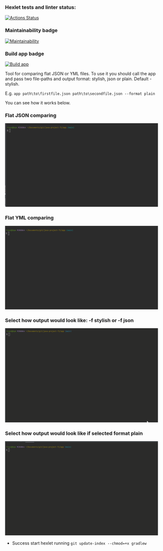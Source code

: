### Hexlet tests and linter status:
[![Actions Status](https://github.com/zheleznikov/java-project-71/actions/workflows/hexlet-check.yml/badge.svg)](https://github.com/zheleznikov/java-project-71/actions)

### Maintainability badge
[![Maintainability](https://api.codeclimate.com/v1/badges/a9c1da2a9c33663f1c3c/maintainability)](https://codeclimate.com/github/zheleznikov/java-project-71/maintainability)

### Build app badge
[![Build app](https://github.com/zheleznikov/java-project-71/actions/workflows/build-app.yml/badge.svg)](https://github.com/zheleznikov/java-project-71/actions/workflows/build-app.yml)

Tool for comparing flat JSON or YML files.
To use it you should call the app and pass two file-paths and output format: stylish, json or plain.
Default - stylish.

E.g. `app path\to\firstfile.json path\to\secondfile.json --format plain`

You can see how it works below.

### Flat JSON comparing
![flat-json](demo/compare-flat-json.gif)

### Flat YML comparing
![flat-yml](demo/compare-flat-yml.gif)

### Select how output would look like: -f stylish or -f json
![stylish-or-json](demo/compare-as-stylish-json.gif)

### Select how output would look like if selected format plain
![plain](demo/compare-as-plain-json.gif)


- Success start hexlet running
`git update-index --chmod=+x gradlew`